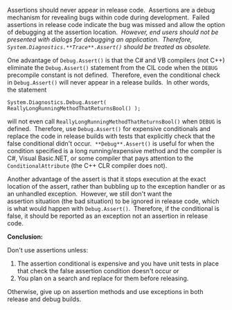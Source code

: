 

Assertions should never appear in release code.  Assertions are a debug mechanism for revealing bugs within code during development.  Failed assertions in release code indicate the bug was missed and allow the option of debugging at the assertion location.  _However, end users should not be presented with dialogs for debugging an application.  Therefore,_ _``` System.Diagnostics.**Trace**.Assert() ``` should be treated as obsolete._

One advantage of ``` Debug.Assert() ``` is that the C# and VB compilers (not C++) eliminate the ``` Debug.Assert() ``` statement from the CIL code when the ``` DEBUG ``` precompile constant is not defined.  Therefore, even the conditional check in ``` Debug.Assert() ``` will never appear in a release builds.  In other words, the statement

``` System.Diagnostics.Debug.Assert( ReallyLongRunningMethodThatReturnsBool() ); ```

will not even call ``` ReallyLongRunningMethodThatReturnsBool() ``` when ``` DEBUG ``` is defined.  Therefore, use ``` Debug.Assert() ``` for expensive conditionals and replace the code in release builds with tests that explicitly check that the false conditional didn't occur.  ``` **Debug**.Assert() ``` is useful for when the condition specified is a long running/expensive method and the compiler is C#, Visual Basic.NET, or some compiler that pays attention to the ``` ConditionalAttribute ``` (the C++ CLR compiler does not).

Another advantage of the assert is that it stops execution at the exact location of the assert, rather than bubbling up to the exception handler or as an unhandled exception.  However, we still don't want the assertion situation (the bad situation) to be ignored in release code, which is what would happen with ``` Debug.Assert() ```.  Therefore, if the conditional is false, it should be reported as an exception not an assertion in release code.

**Conclusion:**

Don't use assertions unless:

1. The assertion conditional is expensive and you have unit tests in place that check the false assertion condition doesn't occur or
2. You plan on a search and replace for them before releasing.

Otherwise, give up on assertion methods and use exceptions in both release and debug builds.

